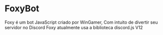# FoxyBot

Foxy é um bot JavaScript criado por WinGamer, 
Com intuito de divertir seu servidor no Discord
Foxy atualmente usa a biblioteca discord.js V12
